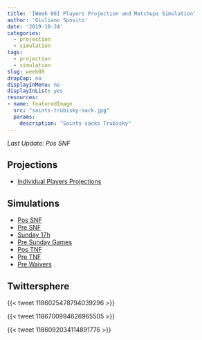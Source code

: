 ```yaml
---
title: '[Week 08] Players Projection and Matchups Simulation'
author: 'Giuliano Sposito'
date: '2019-10-24'
categories:
  - projection
  - simulation
tags:
  - projection
  - simulation
slug: week08
dropCap: no
displayInMenu: no
displayInList: yes
resources:
- name: featuredImage
  src: "saints-trubisky-sack.jpg"
  params:
    description: "Saints sacks Trubisky"
---
```


*Last Update: Pos SNF*

<!--more-->

## Projections

- [Individual Players Projections](/reports/ffa_players_projection_week8.html)

## Simulations

- [Pos SNF](/reports/dudes_simulation_week8_posSNF_v3.html)
- [Pre SNF](/reports/dudes_simulation_week8_preSNF_v3.html)
- [Sunday 17h](/reports/dudes_simulation_week8_sunday17h_v3.html)
- [Pre Sunday Games](/reports/dudes_simulation_week8_preSundayGames_v3.html)
- [Pos TNF](/reports/dudes_simulation_week8_posTNF_v3.html)
- [Pre TNF](/reports/dudes_simulation_week8_preTNF.html)
- [Pre Waivers](/reports/dudes_simulation_week8_preWaivers.html)

## Twittersphere

{{< tweet 1186025478794039296 >}}

{{< tweet 1186700994626965505 >}}

{{< tweet 1186092034114891776 >}}







